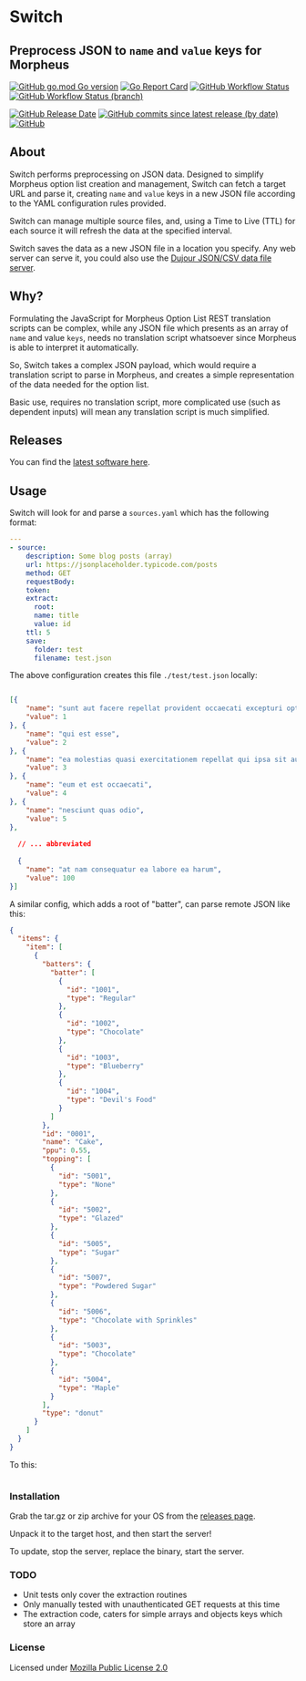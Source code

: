 # Switch

## Preprocess JSON to `name` and `value` keys for Morpheus 
[![GitHub go.mod Go version](https://img.shields.io/github/go-mod/go-version/?style=flat-square)](https://go.dev/)
[![Go Report Card](https://goreportcard.com/badge/github.com/spoonboy-io/switch?style=flat-square)](https://goreportcard.com/report/github.com/spoonboy-io/switch)
[![GitHub Workflow Status](https://img.shields.io/github/workflow/status/spoonboy-io/switch/Build?style=flat-square)](https://github.com/spoonboy-io/switch/actions/workflows/build.yml)
[![GitHub Workflow Status (branch)](https://img.shields.io/github/workflow/status/spoonboy-io/switch/Unit%20Test/master?label=tests&style=flat-square)](https://github.com/spoonboy-io/switch/actions/workflows/unit_test.yml)

[![GitHub Release Date](https://img.shields.io/github/release-date/spoonboy-io/switch?style=flat-square)](https://github.com/spoonboy-io/switch/releases)
[![GitHub commits since latest release (by date)](https://img.shields.io/github/commits-since/spoonboy-io/switch/latest?style=flat-square)](https://github.com/spoonboy-io/switch/commits)
[![GitHub](https://img.shields.io/github/license/spoonboy-io/switch?label=license&style=flat-square)](LICENSE)

## About

Switch performs preprocessing on JSON data. Designed to simplify Morpheus option list creation and management,
Switch can fetch a target URL and parse it, creating 
`name` and `value` keys in a new JSON file according to the YAML configuration rules provided.

Switch can manage multiple source files, and, using a Time to Live (TTL) for each source it will refresh the data
at the specified interval.

Switch saves the data as a new JSON file in a location you specify. Any web server can serve it, you could also use
the [Dujour JSON/CSV data file server](https://github.com/spoonboy-io/dujour).


## Why?

Formulating the JavaScript for Morpheus Option List REST translation scripts can be complex, while any JSON file which presents
as an array of `name` and value `keys`, needs no translation script whatsoever since Morpheus is able to interpret it automatically.

So, Switch takes a complex JSON payload, which would require a translation script to parse in Morpheus, and creates a
simple representation of the data needed for the option list.

Basic use, requires no translation script, more complicated use (such as dependent inputs) will mean any translation 
script is much simplified.

## Releases

You can find the [latest software here](https://github.com/spoonboy-io/switch/releases/latest).

## Usage

Switch will look for and parse a `sources.yaml` which has the following format:

```yaml
---
- source:
    description: Some blog posts (array)
    url: https://jsonplaceholder.typicode.com/posts
    method: GET
    requestBody:
    token:
    extract:
      root:
      name: title
      value: id
    ttl: 5
    save:
      folder: test
      filename: test.json
```

The above configuration creates this file `./test/test.json` locally:

```json

[{
	"name": "sunt aut facere repellat provident occaecati excepturi optio reprehenderit",
	"value": 1
}, {
	"name": "qui est esse",
	"value": 2
}, {
	"name": "ea molestias quasi exercitationem repellat qui ipsa sit aut",
	"value": 3
}, {
	"name": "eum et est occaecati",
	"value": 4
}, {
	"name": "nesciunt quas odio",
	"value": 5
},
  
  // ... abbreviated
  
  {
	"name": "at nam consequatur ea labore ea harum",
	"value": 100
}]
```

A similar config, which adds a root of "batter", can parse remote JSON like this:

```json
{
  "items": {
    "item": [
      {
        "batters": {
          "batter": [
            {
              "id": "1001",
              "type": "Regular"
            },
            {
              "id": "1002",
              "type": "Chocolate"
            },
            {
              "id": "1003",
              "type": "Blueberry"
            },
            {
              "id": "1004",
              "type": "Devil's Food"
            }
          ]
        },
        "id": "0001",
        "name": "Cake",
        "ppu": 0.55,
        "topping": [
          {
            "id": "5001",
            "type": "None"
          },
          {
            "id": "5002",
            "type": "Glazed"
          },
          {
            "id": "5005",
            "type": "Sugar"
          },
          {
            "id": "5007",
            "type": "Powdered Sugar"
          },
          {
            "id": "5006",
            "type": "Chocolate with Sprinkles"
          },
          {
            "id": "5003",
            "type": "Chocolate"
          },
          {
            "id": "5004",
            "type": "Maple"
          }
        ],
        "type": "donut"
      }
    ]
  }
}
```

To this:

```json

```

### Installation
Grab the tar.gz or zip archive for your OS from the [releases page](https://github.com/spoonboy-io/switch/releases/latest).

Unpack it to the target host, and then start the server!

To update, stop the server, replace the binary, start the server.

### TODO

- Unit tests only cover the extraction routines
- Only manually tested with unauthenticated GET requests at this time
- The extraction code, caters for simple arrays and objects keys which store an array

### License
Licensed under [Mozilla Public License 2.0](LICENSE)
